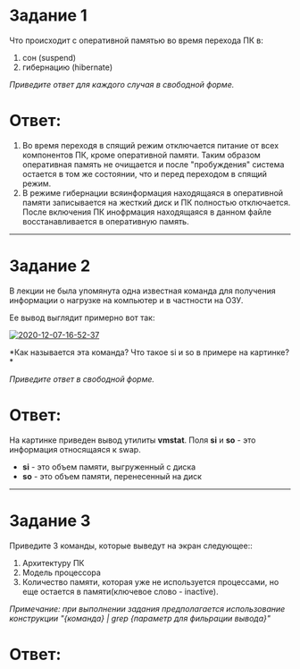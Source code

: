 # Задание 1

Что происходит с оперативной памятью во время перехода ПК в:  
1) сон (suspend)  
2) гибернацию (hibernate)  

*Приведите ответ для каждого случая в свободной форме.*  

# Ответ:
1) Во время переходя в спящий режим отключается питание от всех компонентов ПК, кроме оперативной памяти. Таким образом оперативная память не очищается и после "пробуждения" система остается в том же состоянии, что и перед переходом в спящий режим.
2) В режиме гибернации всяинформация находящаяся в оперативной памяти записывается на жесткий диск и ПК полностью отключается. После включения ПК инофрмация находящаяся в данном файле восстанавливается в оперативную память.

---

# Задание 2

В лекции не была упомянута одна известная команда для получения информации о нагрузке на компьютер и в частности  на ОЗУ.

Ее вывод выглядит примерно вот так:

<a href="https://imgbb.com/"><img src="https://i.ibb.co/7Q16Chb/2020-12-07-16-52-37.png" alt="2020-12-07-16-52-37" border="0"></a>

*Как называется эта команда? Что такое si и so  в примере на картинке? *

*Приведите ответ в свободной форме.*

# Ответ:
На картинке приведен вывод утилиты **vmstat**. Поля **si** и **so** - это информация относящаяся к swap.  
- **si** - это объем памяти, выгруженный с диска  
- **so** - это объем памяти, перенесенный на диск  

---

# Задание 3

Приведите 3 команды, которые выведут на экран следующее::

1) Архитектуру ПК
2) Модель процессора
3) Количество памяти, которая уже не используется процессами, но еще остается в памяти(ключевое слово - inactive).

*Примечание: при выполнении задания предполагается использование конструкции "{команда} | grep {параметр для фильрации вывода}"*

# Ответ:
